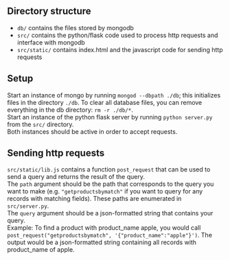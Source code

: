 ## Directory structure
* `db/` contains the files stored by mongodb
* `src/` contains the python/flask code used to process http requests and interface with mongodb
* `src/static/` contains index.html and the javascript code for sending http requests

## Setup
Start an instance of mongo by running `mongod --dbpath ./db`; this initializes files in the directory `./db`. To clear all database files, you can remove everything in the db directory: `rm -r ./db/*`.  
Start an instance of the python flask server by running `python server.py` from the `src/` directory.  
Both instances should be active in order to accept requests.  

## Sending http requests
`src/static/lib.js` contains a function `post_request` that can be used to send a query and returns the result of the query.  
The `path` argument should be the path that corresponds to the query you want to make (e.g. `"getproductsbymatch"` if you want to query for any records with matching fields). These paths are enumerated in `src/server.py`.  
The `query` argument should be a json-formatted string that contains your query.  
Example: To find a product with product_name apple, you would call `post_request("getproductsbymatch", '{"product_name":"apple"}')`. The output would be a json-formatted string containing all records with product_name of apple.

